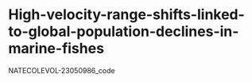 # High-velocity-range-shifts-linked-to-global-population-declines-in-marine-fishes
NATECOLEVOL-23050986_code
